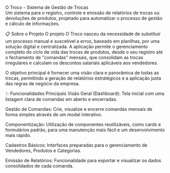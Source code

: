 O Troco - Sistema de Gestão de Trocas
<br>
Um sistema para o registro, controle e emissão de relatórios de trocas ou devoluções de produtos, projetado para automatizar o processo de gestão e cálculo de informações.

📋 Sobre o Projeto
O projeto O Troco nasceu da necessidade de substituir um processo manual e suscetível a erros, baseado em planilhas, por uma solução digital e centralizada. A aplicação permite o gerenciamento completo do ciclo de vida das trocas de produtos, desde o seu registro até o fechamento de "comandas" mensais, que consolidam as trocas irregulares e calculam os descontos salariais aplicáveis aos vendedores.

O objetivo principal é fornecer uma visão clara e panorâmica de todas as trocas, permitindo a geração de relatórios estratégicos e a aplicação justa das regras de negócio da empresa.

✨ Funcionalidades Principais
Visão Geral (Dashboard): Tela inicial com uma listagem clara de comandas em aberto e encerradas.

Gestão de Comandas: Crie, visualize e encerre comandas mensais de forma simples através de um modal interativo.

Componentização: Utilização de componentes reutilizáveis, como cards e formulários padrão, para uma manutenção mais fácil e um desenvolvimento mais rápido.

Cadastros Básicos: Interfaces preparadas para o gerenciamento de Vendedores, Produtos e Categorias.

Emissão de Relatórios: Funcionalidade para exportar e visualizar os dados consolidados de cada comanda.
